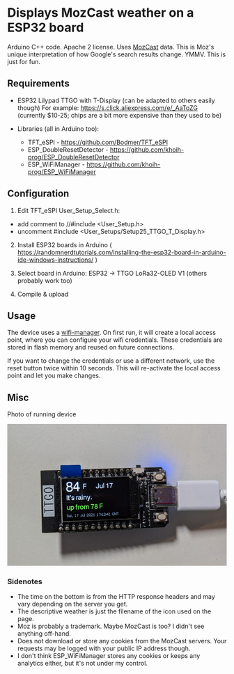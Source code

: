 # Displays MozCast weather on a ESP32 board

Arduino C++ code. Apache 2 license. Uses [MozCast](https://moz.com/mozcast) data. 
This is Moz's unique interpretation of how Google's search results change. YMMV. 
This is just for fun. 

## Requirements

 *  ESP32 Lilypad TTGO with T-Display (can be adapted to others easily though)
    For example: https://s.click.aliexpress.com/e/_AaToZG 
    (currently $10-25; chips are a bit more expensive than they used to be)
    
 *  Libraries (all in Arduino too):
    * TFT_eSPI - https://github.com/Bodmer/TFT_eSPI
    * ESP_DoubleResetDetector - https://github.com/khoih-prog/ESP_DoubleResetDetector
    * ESP_WiFiManager - https://github.com/khoih-prog/ESP_WiFiManager

 
## Configuration

1. Edit TFT_eSPI User_Setup_Select.h:
 - add comment to //#include <User_Setup.h>
 - uncomment #include <User_Setups/Setup25_TTGO_T_Display.h> 

2. Install ESP32 boards in Arduino ( https://randomnerdtutorials.com/installing-the-esp32-board-in-arduino-ide-windows-instructions/ )

3. Select board in Arduino: ESP32 -> TTGO LoRa32-OLED V1 (others probably work too)

4. Compile & upload

## Usage

The device uses a [wifi-manager](https://github.com/khoih-prog/ESP_WiFiManager). 
On first run, it will create a local access point, where you can configure your wifi credentials. 
These credentials are stored in flash memory and reused on future connections.

If you want to change the credentials or use a different network, use the reset button twice within 10 seconds.
This will re-activate the local access point and let you make changes. 

## Misc

Photo of running device

![](photo-ttgo.png)

### Sidenotes

* The time on the bottom is from the HTTP response headers and may vary depending on the server you get.
* The descriptive weather is just the filename of the icon used on the page.  
* Moz is probably a trademark. Maybe MozCast is too? I didn't see anything off-hand.
* Does not download or store any cookies from the MozCast servers. Your requests may be logged with your public IP address though.
* I don't think ESP_WiFiManager stores any cookies or keeps any analytics either, but it's not under my control.


